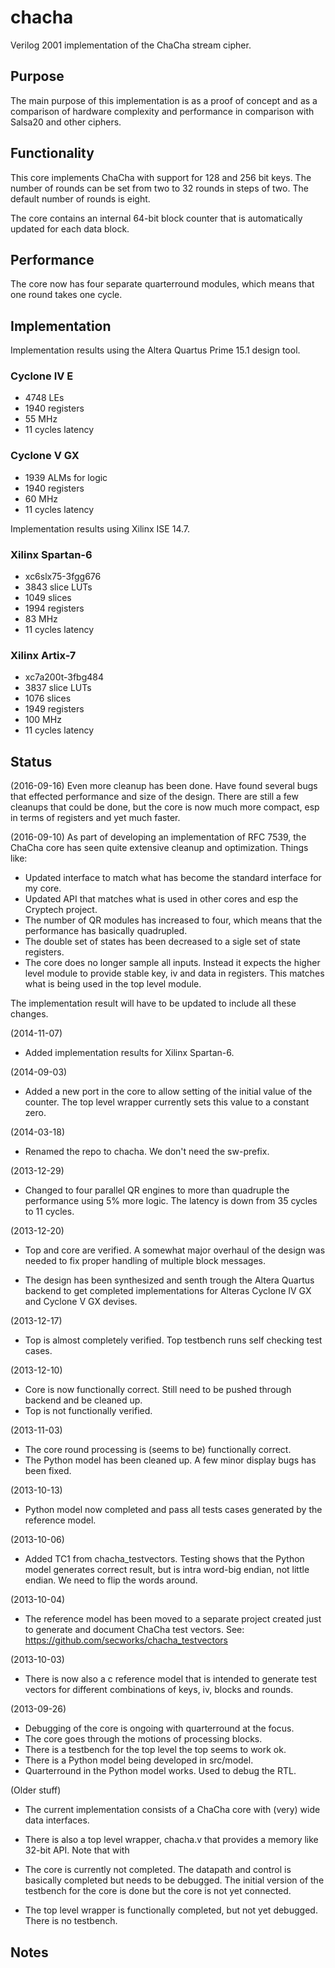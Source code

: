 chacha
========

Verilog 2001 implementation of the ChaCha stream cipher.

## Purpose ###
The main purpose of this implementation is as a proof of concept and as
a comparison of hardware complexity and performance in comparison with
Salsa20 and other ciphers.


## Functionality ##
This core implements ChaCha with support for 128 and 256 bit keys. The
number of rounds can be set from two to 32 rounds in steps of two. The
default number of rounds is eight.

The core contains an internal 64-bit block counter that is automatically
updated for each data block.


## Performance ##
The core now has four separate quarterround modules, which means that
one round takes one cycle.


## Implementation ##
Implementation results using the Altera Quartus Prime 15.1 design tool.

### Cyclone IV E ###
- 4748 LEs
- 1940 registers
- 55 MHz
- 11 cycles latency


### Cyclone V GX ###
- 1939 ALMs for logic
- 1940 registers
- 60 MHz
- 11 cycles latency


Implementation results using Xilinx ISE 14.7.

### Xilinx Spartan-6 ###
- xc6slx75-3fgg676
- 3843 slice LUTs
- 1049 slices
- 1994 registers
- 83 MHz
- 11 cycles latency


### Xilinx Artix-7 ###
- xc7a200t-3fbg484
- 3837 slice LUTs
- 1076 slices
- 1949 registers
- 100 MHz
- 11 cycles latency


## Status ##

(2016-09-16)
Even more cleanup has been done. Have found several bugs that effected
performance and size of the design. There are still a few cleanups that
could be done, but the core is now much more compact, esp in terms of
registers and yet much faster.


(2016-09-10)
As part of developing an implementation of RFC 7539, the ChaCha core has
seen quite extensive cleanup and optimization. Things like:
- Updated interface to match what has become the standard interface for
  my core.
- Updated API that matches what is used in other cores and esp the
  Cryptech project.
- The number of QR modules has increased to four, which means that the
  performance has basically quadrupled.
- The double set of states has been decreased to a sigle set of state
  registers.
- The core does no longer sample all inputs. Instead it expects the
  higher level module to provide stable key, iv and data in
  registers. This matches what is being used in the top level module.

The implementation result will have to be updated to include all these
changes.


(2014-11-07)
- Added implementation results for Xilinx Spartan-6.


(2014-09-03)
- Added a new port in the core to allow setting of the initial value of
the counter. The top level wrapper currently sets this value to a
constant zero.


(2014-03-18)
- Renamed the repo to chacha. We don't need the sw-prefix.


(2013-12-29)
- Changed to four parallel QR engines to more than quadruple the
performance using 5% more logic. The latency is down from  35 cycles to
11 cycles.

(2013-12-20)
- Top and core are verified. A somewhat major overhaul of the design was
needed to fix proper handling of multiple block messages.

- The design has been synthesized and senth trough the Altera Quartus
backend to get completed implementations for Alteras Cyclone IV GX and
Cyclone V GX devises.


(2013-12-17)
- Top is almost completely verified. Top testbench runs self checking
test cases.

(2013-12-10)
- Core is now functionally correct. Still need to be pushed through
backend and be cleaned up.
- Top is not functionally verified.


(2013-11-03)
- The core round processing is (seems to be) functionally correct.
- The Python model has been cleaned up. A few minor display bugs has
been fixed.


(2013-10-13)
- Python model now completed and pass all tests cases generated by the
  reference model.


(2013-10-06)
- Added TC1 from chacha_testvectors. Testing shows that the Python model
generates correct result, but is intra word-big endian, not little
endian. We need to flip the words around.



(2013-10-04)
- The reference model has been moved to a separate project created just
  to generate and document ChaCha test vectors. See:
  https://github.com/secworks/chacha_testvectors


(2013-10-03)
- There is now also a c reference model that is intended to generate
test vectors for different combinations of keys, iv, blocks and rounds.


(2013-09-26)
- Debugging of the core is ongoing with quarterround at the focus.
- The core goes through the motions of processing blocks.
- There is a testbench for the top level the top seems to work ok.
- There is a Python model being developed in src/model.
- Quarterround in the Python model works. Used to debug the RTL.


(Older stuff)
- The current implementation consists of a ChaCha core with (very) wide
  data interfaces.

- There is also a top level wrapper, chacha.v that provides a memory
  like 32-bit API. Note that with

- The core is currently not completed. The datapath and control is
  basically completed but needs to be debugged. The initial version of
  the testbench for the core is done but the core is not yet connected.

- The top level wrapper is functionally completed, but not yet
  debugged. There is no testbench.


## Notes ##
